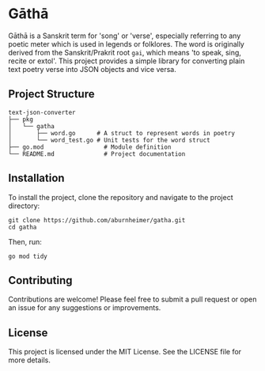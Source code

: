 # Gāthā

Gāthā is a Sanskrit term for 'song' or 'verse', especially referring to any poetic meter which is used in legends or folklores. The word is originally derived from the Sanskrit/Prakrit root `gai`, which means 'to speak, sing, recite or extol'. This project provides a simple library for converting plain text poetry verse into JSON objects and vice versa.

## Project Structure

```
text-json-converter
├── pkg
│   └── gatha
│       ├── word.go      # A struct to represent words in poetry
│       └── word_test.go # Unit tests for the word struct
├── go.mod                 # Module definition
└── README.md              # Project documentation
```

## Installation

To install the project, clone the repository and navigate to the project directory:

```
git clone https://github.com/aburnheimer/gatha.git
cd gatha
```

Then, run:

```
go mod tidy
```

## Contributing

Contributions are welcome! Please feel free to submit a pull request or open an issue for any suggestions or improvements.

## License

This project is licensed under the MIT License. See the LICENSE file for more details.